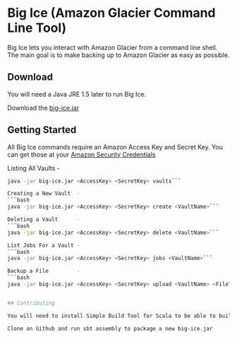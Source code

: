 # Big Ice (Amazon Glacier Command Line Tool)

Big Ice lets you interact with Amazon Glacier from a command line shell.  The main goal is to make backing up to Amazon Glacier as easy as possible.

## Download

You will need a Java JRE 1.5 later to run Big Ice.

Download the [big-ice.jar](https://s3.amazonaws.com/big-ice/big-ice.jar)

## Getting Started

All Big Ice commands require an Amazon Access Key and Secret Key.  You can get those at your [Amazon Security Credentials](https://portal.aws.amazon.com/gp/aws/securityCredentials)

Listing All Vaults    -
```bash
java -jar big-ice.jar <AccessKey> <SecretKey> vaults```

Creating a New Vault  -
```bash
java -jar big-ice.jar <AccessKey> <SecretKey> create <VaultName>```

Deleting a Vault      -
```bash
java -jar big-ice.jar <AccessKey> <SecretKey> delete <VaultName>```

List Jobs For a Vault -
```bash
java -jar big-ice.jar <AccessKey> <SecretKey> jobs <VaultName>```

Backup a File         -
```bash
java -jar big-ice.jar <AccessKey> <SecretKey> upload <VaultName> <FileToBackup```


## Contributing

You will need to install Simple Build Tool for Scala to be able to build Big Ice.

Clone on Github and run sbt assembly to package a new big-ice.jar